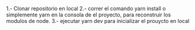 1.- Clonar repositorio en local
2.- correr el comando yarn install o simplemente yarn en la consola de el proyecto, para reconstruir los modulos de node.
3.- ejecutar yarn dev para inicializar el prouycto en local

